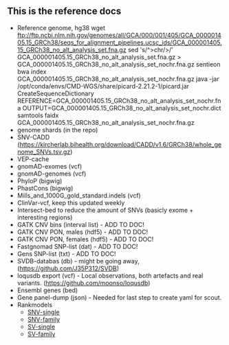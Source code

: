 ## This is the reference docs

* Reference genome, hg38
wget ftp://ftp.ncbi.nlm.nih.gov/genomes/all/GCA/000/001/405/GCA_000001405.15_GRCh38/seqs_for_alignment_pipelines.ucsc_ids/GCA_000001405.15_GRCh38_no_alt_analysis_set.fna.gz
sed 's/^>chr/>/' GCA_000001405.15_GRCh38_no_alt_analysis_set.fna.gz > GCA_000001405.15_GRCh38_no_alt_analysis_set_nochr.fna.gz
sentieon bwa index GCA_000001405.15_GRCh38_no_alt_analysis_set_nochr.fna.gz
java -jar /opt/conda/envs/CMD-WGS/share/picard-2.21.2-1/picard.jar CreateSequenceDictionary REFERENCE=GCA_000001405.15_GRCh38_no_alt_analysis_set_nochr.fna OUTPUT=GCA_000001405.15_GRCh38_no_alt_analysis_set_nochr.dict
samtools faidx GCA_000001405.15_GRCh38_no_alt_analysis_set_nochr.fna.gz
* genome shards (in the repo)
* SNV-CADD (https://kircherlab.bihealth.org/download/CADD/v1.6/GRCh38/whole_genome_SNVs.tsv.gz)
* VEP-cache
* gnomAD-exomes (vcf)
* gnomAD-genomes (vcf)
* PhyloP (bigwig)
* PhastCons (bigwig)
* Mills_and_1000G_gold_standard.indels (vcf)
* ClinVar-vcf, keep this updated weekly
* Intersect-bed to reduce the amount of SNVs (basicly exome + interesting regions)
* GATK CNV bins (interval list) - ADD TO DOC!
* GATK CNV PON, males (hdf5) - ADD TO DOC!
* GATK CNV PON, females (hdf5) - ADD TO DOC!
* Fastgnomad SNP-list (dat) - ADD TO DOC!
* Gens SNP-list (txt) - ADD TO DOC!
* SVDB-databas (db) - might be going away, (https://github.com/J35P312/SVDB)
* loqusdb export (vcf) - Local observations, both artefacts and real variants. (https://github.com/moonso/loqusdb)
* Ensembl genes (bed)
* Gene panel-dump (json) - Needed for last step to create yaml for scout.
* Rankmodels
	* [SNV-single](https://github.com/Clinical-Genomics-Lund/nextflow_wgs/blob/documentation/rank_models/rank_model_v5.01_single.ini)
	* [SNV-family](https://github.com/Clinical-Genomics-Lund/nextflow_wgs/blob/documentation/rank_models/rank_model_v5.01.ini)
	* [SV-single](https://github.com/Clinical-Genomics-Lund/nextflow_wgs/blob/documentation/rank_models/svrank_single_v5.1.ini)
	* [SV-family](https://github.com/Clinical-Genomics-Lund/nextflow_wgs/blob/documentation/rank_models/svrank_model_v5.1.ini)

